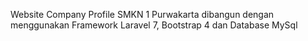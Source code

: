 Website Company Profile SMKN 1 Purwakarta dibangun dengan menggunakan Framework Laravel 7, Bootstrap 4 dan Database MySql

